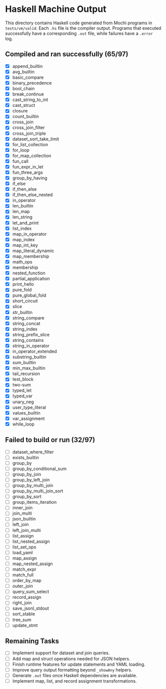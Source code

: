 # Haskell Machine Output

This directory contains Haskell code generated from Mochi programs in `tests/vm/valid`. 
Each `.hs` file is the compiler output. Programs that executed successfully have a corresponding `.out` file, 
while failures have a `.error` log.

## Compiled and ran successfully (65/97)
- [x] append_builtin
- [x] avg_builtin
- [x] basic_compare
- [x] binary_precedence
- [x] bool_chain
- [x] break_continue
- [x] cast_string_to_int
- [x] cast_struct
- [x] closure
- [x] count_builtin
- [x] cross_join
- [x] cross_join_filter
- [x] cross_join_triple
- [x] dataset_sort_take_limit
- [x] for_list_collection
- [x] for_loop
- [x] for_map_collection
- [x] fun_call
- [x] fun_expr_in_let
- [x] fun_three_args
- [x] group_by_having
- [x] if_else
- [x] if_then_else
- [x] if_then_else_nested
- [x] in_operator
- [x] len_builtin
- [x] len_map
- [x] len_string
- [x] let_and_print
- [x] list_index
- [x] map_in_operator
- [x] map_index
- [x] map_int_key
- [x] map_literal_dynamic
- [x] map_membership
- [x] math_ops
- [x] membership
- [x] nested_function
- [x] partial_application
- [x] print_hello
- [x] pure_fold
- [x] pure_global_fold
- [x] short_circuit
- [x] slice
- [x] str_builtin
- [x] string_compare
- [x] string_concat
- [x] string_index
- [x] string_prefix_slice
- [x] string_contains
- [x] string_in_operator
- [x] in_operator_extended
- [x] substring_builtin
- [x] sum_builtin
- [x] min_max_builtin
- [x] tail_recursion
- [x] test_block
- [x] two-sum
- [x] typed_let
- [x] typed_var
- [x] unary_neg
- [x] user_type_literal
- [x] values_builtin
- [x] var_assignment
- [x] while_loop

## Failed to build or run (32/97)
- [ ] dataset_where_filter
- [ ] exists_builtin
- [ ] group_by
- [ ] group_by_conditional_sum
- [ ] group_by_join
- [ ] group_by_left_join
- [ ] group_by_multi_join
- [ ] group_by_multi_join_sort
- [ ] group_by_sort
- [ ] group_items_iteration
- [ ] inner_join
- [ ] join_multi
- [ ] json_builtin
- [ ] left_join
- [ ] left_join_multi
- [ ] list_assign
- [ ] list_nested_assign
- [ ] list_set_ops
- [ ] load_yaml
- [ ] map_assign
- [ ] map_nested_assign
- [ ] match_expr
- [ ] match_full
- [ ] order_by_map
- [ ] outer_join
- [ ] query_sum_select
- [ ] record_assign
- [ ] right_join
- [ ] save_jsonl_stdout
- [ ] sort_stable
- [ ] tree_sum
- [ ] update_stmt

## Remaining Tasks
- [ ] Implement support for dataset and join queries.
- [ ] Add map and struct operations needed for JSON helpers.
- [ ] Finish runtime features for update statements and YAML loading.
- [ ] Improve query output formatting beyond `_showAny` helpers.
- [ ] Generate `.out` files once Haskell dependencies are available.
- [ ] Implement map, list, and record assignment transformations.

